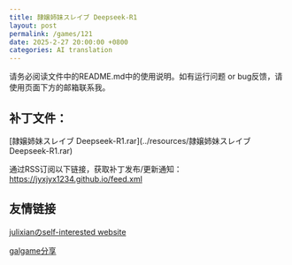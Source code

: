 ```yaml
---
title: 隷嬢姉妹スレイブ Deepseek-R1
layout: post
permalink: /games/121
date: 2025-2-27 20:00:00 +0800
categories: AI translation
---
```



请务必阅读文件中的README.md中的使用说明。如有运行问题 or bug反馈，请使用页面下方的邮箱联系我。



## 补丁文件：

[隷嬢姉妹スレイブ Deepseek-R1.rar](../resources/隷嬢姉妹スレイブ Deepseek-R1.rar)

 

通过RSS订阅以下链接，获取补丁发布/更新通知：https://jyxjyx1234.github.io/feed.xml

## 友情链接

[julixianのself-interested website](https://julixian-siw.worldsystem.top/) 

[galgame分享](https://t.me/galgpt)